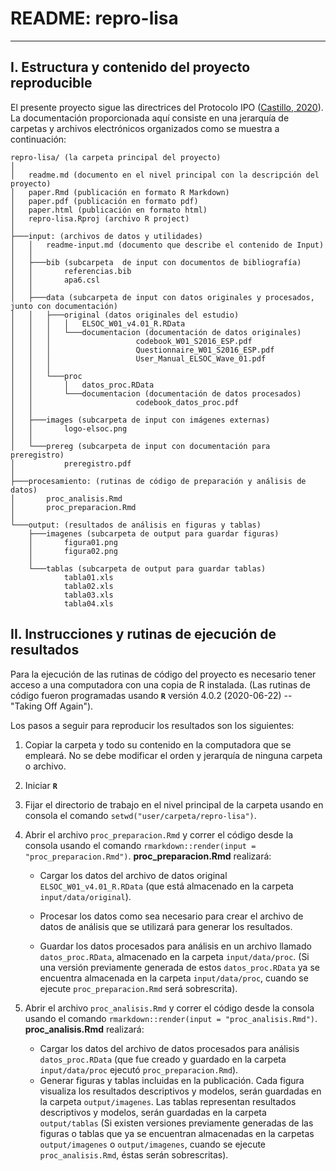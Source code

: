 # README: repro-lisa

---
## I. Estructura y contenido del proyecto reproducible

El presente proyecto sigue las directrices del Protocolo IPO ([Castillo, 2020](https://juancarloscastillo.github.io/ipo/index_es.html)). La documentación proporcionada aquí consiste en una jerarquía de carpetas y archivos electrónicos organizados como se muestra a continuación:

```
repro-lisa/ (la carpeta principal del proyecto)
│
│   readme.md (documento en el nivel principal con la descripción del proyecto)
│   paper.Rmd (publicación en formato R Markdown)
│   paper.pdf (publicación en formato pdf)
│   paper.html (publicación en formato html)
│   repro-lisa.Rproj (archivo R project)
│
├───input: (archivos de datos y utilidades)
│   │   readme-input.md (documento que describe el contenido de Input)
│   │
│   ├───bib (subcarpeta  de input con documentos de bibliografía)
│   │       referencias.bib
│   │       apa6.csl
│   │
│   ├───data (subcarpeta de input con datos originales y procesados, junto con documentación)
│   │   ├───original (datos originales del estudio)
│   │   │   │   ELSOC_W01_v4.01_R.RData
│   │   │   └───documentacion (documentación de datos originales)
│   │   │                   codebook_W01_S2016_ESP.pdf
│   │   │                   Questionnaire_W01_S2016_ESP.pdf
│   │   │                   User_Manual_ELSOC_Wave_01.pdf        
│   │   │
│   │   └───proc
│   │       │   datos_proc.RData
│   │       └───documentacion (documentación de datos procesados)
│   │                       codebook_datos_proc.pdf
│   │
│   ├───images (subcarpeta de input con imágenes externas)
│   │       logo-elsoc.png
│   │
│   └───prereg (subcarpeta de input con documentación para preregistro)
│           preregistro.pdf
│
├───procesamiento: (rutinas de código de preparación y análisis de datos)
│       proc_analisis.Rmd
│       proc_preparacion.Rmd
│
└───output: (resultados de análisis en figuras y tablas)  
    ├───imagenes (subcarpeta de output para guardar figuras)
    │       figura01.png
    │       figura02.png
    │
    └───tablas (subcarpeta de output para guardar tablas)
            tabla01.xls
            tabla02.xls
            tabla03.xls                
            tabla04.xls                        
```
## II. Instrucciones y rutinas de ejecución de resultados

Para la ejecución de las rutinas de código del proyecto es necesario tener acceso a una computadora con una copia de R instalada. (Las rutinas de código fueron programadas usando **`R`** versión 4.0.2 (2020-06-22) -- "Taking Off Again").

Los pasos a seguir para reproducir los resultados son los siguientes:

1. Copiar la carpeta y todo su contenido en la computadora que se empleará. No se debe modificar el orden y jerarquía de ninguna carpeta o archivo.
2. Iniciar **`R`**
3.  Fijar el directorio de trabajo en el nivel principal de la carpeta usando en consola el comando `setwd("user/carpeta/repro-lisa")`.
4. Abrir el archivo `proc_preparacion.Rmd` y correr el código desde la consola usando el comando `rmarkdown::render(input = "proc_preparacion.Rmd")`. **proc_preparacion.Rmd** realizará:

     - Cargar los datos del archivo de datos original `ELSOC_W01_v4.01_R.RData` (que está almacenado en la carpeta `input/data/original`).

    - Procesar los datos como sea necesario para crear el archivo de datos de análisis que se utilizará para generar los resultados.

     - Guardar los datos procesados para análisis en un archivo llamado `datos_proc.RData`, almacenado en la carpeta `input/data/proc`.  (Si una versión previamente generada de estos `datos_proc.RData` ya se encuentra almacenada en la carpeta `input/data/proc`, cuando se ejecute `proc_preparacion.Rmd` será sobrescrita).


5. Abrir el archivo `proc_analisis.Rmd` y correr el código desde la consola usando el comando `rmarkdown::render(input = "proc_analisis.Rmd")`. **proc_analisis.Rmd** realizará:

   - Cargar los datos del archivo de datos procesados para análisis `datos_proc.RData` (que fue creado y guardado en la carpeta `input/data/proc` ejecutó `proc_preparacion.Rmd`).
    - Generar figuras y tablas incluidas en la publicación. Cada figura visualiza los resultados descriptivos y modelos, serán guardadas en la carpeta `output/imagenes`. Las tablas representan resultados descriptivos y modelos, serán guardadas en la carpeta `output/tablas` (Si existen versiones previamente generadas de las figuras o tablas que ya se encuentran almacenadas en la carpetas `output/imagenes` o `output/imagenes`, cuando se ejecute `proc_analisis.Rmd`, éstas serán sobrescritas).
